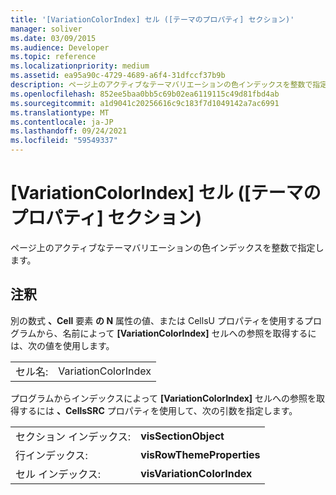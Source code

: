 ```yaml
---
title: '[VariationColorIndex] セル ([テーマのプロパティ] セクション)'
manager: soliver
ms.date: 03/09/2015
ms.audience: Developer
ms.topic: reference
ms.localizationpriority: medium
ms.assetid: ea95a90c-4729-4689-a6f4-31dfccf37b9b
description: ページ上のアクティブなテーマバリエーションの色インデックスを整数で指定します。
ms.openlocfilehash: 852ee5baa0bb5c69b02ea6119115c49d81fbd4ab
ms.sourcegitcommit: a1d9041c20256616c9c183f7d1049142a7ac6991
ms.translationtype: MT
ms.contentlocale: ja-JP
ms.lasthandoff: 09/24/2021
ms.locfileid: "59549337"
---
```

# <a name="variationcolorindex-cell-theme-properties-section"></a>[VariationColorIndex] セル ([テーマのプロパティ] セクション)

ページ上のアクティブなテーマバリエーションの色インデックスを整数で指定します。
  
## <a name="remarks"></a>注釈

別の数式 **、Cell** 要素 **の N** 属性の値、または CellsU プロパティを使用するプログラムから、名前によって **[VariationColorIndex]** セルへの参照を取得するには、次の値を使用します。  
  
|||
|:-----|:-----|
| セル名:  <br/> | VariationColorIndex  <br/> |
   
プログラムからインデックスによって **[VariationColorIndex]** セルへの参照を取得するには **、CellsSRC** プロパティを使用して、次の引数を指定します。 
  
|||
|:-----|:-----|
| セクション インデックス:  <br/> |**visSectionObject** <br/> |
| 行インデックス:  <br/> |**visRowThemeProperties** <br/> |
| セル インデックス:  <br/> |**visVariationColorIndex** <br/> |
   

